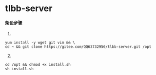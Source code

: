 # tlbb-server

#### 架设步骤
1.
```
yum install -y wget git vim && \
cd ~ && git clone https://gitee.com/QQ63732956/tlbb-server.git /opt
```
2.
```
cd /opt && chmod +x install.sh
sh install.sh
```